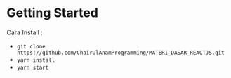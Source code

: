 # Getting Started

Cara Install :
- `git clone https://github.com/ChairulAnamProgramming/MATERI_DASAR_REACTJS.git`
- `yarn install`
- `yarn start`